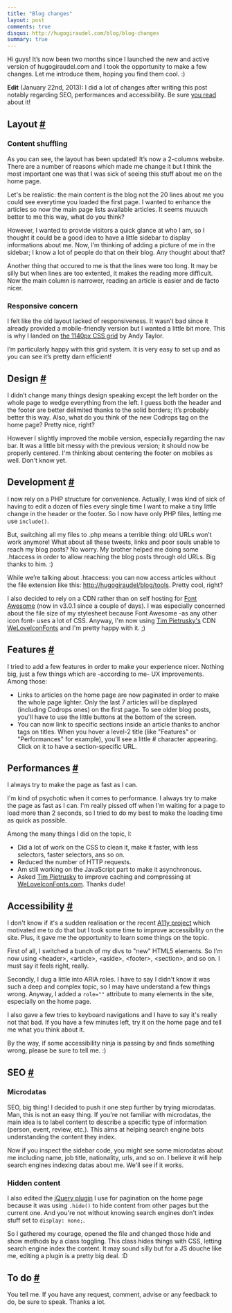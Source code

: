```yaml
---
title: "Blog changes"
layout: post
comments: true
disqus: http://hugogiraudel.com/blog/blog-changes
summary: true
---
```

<section>
<p>Hi guys! It’s now been two months since I launched the new and active version of hugogiraudel.com and I took the opportunity to make a few changes. Let me introduce them, hoping you find them cool. :)</p>
<p><strong>Edit</strong> (January 22nd, 2013): I did a lot of changes after writing this post notably regarding SEO, performances and accessibility. Be sure <a href="#features">you read</a> about it!</p>
</section>
<section id="layout">
<h2>Layout <a href="#layout" class="section-anchor">#</a></h2>
<h3>Content shuffling</h3>
<p>As you can see, the layout has been updated! It’s now a 2-columns website. There are a number of reasons which made me change it but I think the most important one was that I was sick of seeing this stuff about me on the home page.</p>
<p>Let's be realistic: the main content is the blog not the 20 lines about me you could see everytime you loaded the first page. I wanted to enhance the articles so now the main page lists available articles. It seems muuuch better to me this way, what do you think?</p>
<p>However, I wanted to provide visitors a quick glance at who I am, so I thought it could be a good idea to have a little sidebar to display informations about me. Now, I’m thinking of adding a picture of me in the sidebar; I know a lot of people do that on their blog. Any thought about that?</p>
<p>Another thing that occured to me is that the lines were too long. It may be silly but when lines are too extented, it makes the reading more difficult. Now the main column is narrower, reading an article is easier and de facto nicer. </p>
<h3>Responsive concern</h3>
<p>I felt like the old layout lacked of responsiveness. It wasn’t bad since it already provided a mobile-friendly version but I wanted a little bit more. This is why I landed on <a href="http://cssgrid.net/">the 1140px CSS grid</a> by Andy Taylor.</p>
<p>I’m particularly happy with this grid system. It is very easy to set up and as you can see it’s pretty darn efficient!</p>
</section>
<section id="design">
<h2>Design <a href="#design" class="section-anchor">#</a></h2>
<p>I didn’t change many things design speaking except the left border on the whole page to wedge everything from the left. I guess both the header and the footer are better delimited thanks to the solid borders; it’s probably better this way. Also, what do you think of the new Codrops tag on the home page? Pretty nice, right?</p>
<p>However I slightly improved the mobile version, especially regarding the nav bar. It was a little bit messy with the previous version; it should now be properly centered. I'm thinking about centering the footer on mobiles as well. Don't know yet.</p>
</section>
<section id="development">
<h2>Development <a href="#development" class="section-anchor">#</a></h2>
<p>I now rely on a PHP structure for convenience. Actually, I was kind of sick of having to edit a dozen of files every single time I want to make a tiny little change in the header or the footer. So I now have only PHP files, letting me use <code>include()</code>.</p>
<p>But, switching all my files to .php means a terrible thing: old URLs won’t work anymore! What about all these tweets, links and poor souls unable to reach my blog posts? No worry. My brother helped me doing some .htaccess in order to allow reaching the blog posts through old URLs. Big thanks to him. :)</p>
<p>While we’re talking about .htaccess: you can now access articles without the file extension like this: <a href="tools">http://hugogiraudel/blog/tools</a>. Pretty cool, right?</p>
<p>I also decided to rely on a CDN rather than on self hosting for <a href="http://fortawesome.github.com/Font-Awesome/">Font Awesome</a> (now in v3.0.1 since a couple of days). I was especially concerned about the file size of my stylesheet because Font Awesome -as any other icon font- uses a lot of CSS. Anyway, I'm now using <a href="http://timpietrusky.com">Tim Pietrusky's</a> CDN <a href="http://weloveiconfonts.com">WeLoveIconFonts</a> and I'm pretty happy with it. ;)</p>
</section>
<section id="features">
<h2>Features <a href="#features" class="section-anchor">#</a></h2>
<p>I tried to add a few features in order to make your experience nicer. Nothing big, just a few things which are -according to me- UX improvements. Among those:</p>
<ul>
<li>Links to articles on the home page are now paginated in order to make the whole page lighter. Only the last 7 articles will be displayed (including Codrops ones) on the first page. To see older blog posts, you'll have to use the little buttons at the bottom of the screen.</li>
<li>You can now link to specific sections inside an article thanks to anchor tags on titles. When you hover a level-2 title (like "Features" or "Performances" for example), you'll see a little # character appearing. Click on it to have a section-specific URL.</li>
</ul>
</section>
<section id="performances">
<h2>Performances <a href="#Performances" class="section-anchor">#</a></h2>
<p class="pull-right">I always try to make the page as fast as I can.</p>
<p>I'm kind of psychotic when it comes to performance. I always try to make the page as fast as I can. I'm really pissed off when I'm waiting for a page to load more than 2 seconds, so I tried to do my best to make the loading time as quick as possible.</p>
<p>Among the many things I did on the topic, I:</p>
<ul>
<li>Did a lot of work on the CSS to clean it, make it faster, with less selectors, faster selectors, ans so on.</li>
<li>Reduced the number of HTTP requests.</li>
<li>Am still working on the JavaScript part to make it asynchronous.</li>
<li>Asked <a href="http://twitter.com/timpietrusky">Tim Pietrusky</a> to improve caching and compressing at <a href="http://weloveiconfonts.com">WeLoveIconFonts.com</a>. Thanks dude!</li>
</ul>
</section>
<section id="accessibility">
<h2>Accessibility <a href="#accessibility" class="section-anchor">#</a></h2>
<p>I don't know if it's a sudden realisation or the recent <a href="http://a11yproject.com/">A11y project</a> which motivated me to do that but I took some time to improve accessibility on the site. Plus, it gave me the opportunity to learn some things on the topic.</p>
<p>First of all, I switched a bunch of my divs to "new" HTML5 elements. So I'm now using &lt;header&gt;, &lt;article&gt;, &lt;aside&gt;, &lt;footer&gt;, &lt;section&gt;, and so on. I must say it feels right, really.</p>
<p>Secondly, I dug a little into ARIA roles. I have to say I didn't know it was such a deep and complex topic, so I may have understand a few things wrong. Anyway, I added a <code>role=""</code> attribute to many elements in the site, especially on the home page.</p>
<p>I also gave a few tries to keyboard navigations and I have to say it's really not that bad. If you have a few minutes left, try it on the home page and tell me what you think about it. </p>
<p>By the way, if some accessibility ninja is passing by and finds something wrong, please be sure to tell me. :)</p>
</section>
<section id="seo">
<h2>SEO <a href="#seo" class="section-anchor">#</a></h2>
<h3>Microdatas</h3>
<p>SEO, big thing! I decided to push it one step further by trying microdatas. Man, this is not an easy thing. If you're not familiar with microdatas, the main idea is to label content to describe a specific type of information (person, event, review, etc.). This aims at helping search engine bots understanding  the content they index.</p>
<p>Now if you inspect the sidebar code, you might see some microdatas about me including name, job title, nationality, urls, and so on. I believe it will help search engines indexing datas about me. We'll see if it works.</p>
<h3>Hidden content</h3>
<p>I also edited the <a href="https://github.com/wesnolte/Pajinate">jQuery plugin</a> I use for pagination on the home page because it was using <code>.hide()</code> to hide content from other pages but the current one. And you're not without knowing search engines don't index stuff set to <code>display: none;</code>.</p>
<p>So I gathered my courage, opened the file and changed those hide and show methods by a class toggling. This class hides things with CSS, letting search engine index the content. It may sound silly but for a JS douche like me, editing a plugin is a pretty big deal. :D</p> 
</section>
<section id="to-do">
<h2>To do <a href="#to-do" class="section-anchor">#</a></h2>
<p>You tell me. If you have any request, comment, advise or any feedback to do, be sure to speak. Thanks a lot.</p>
</section>